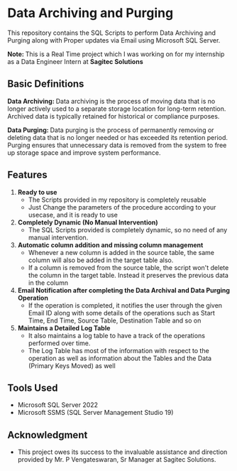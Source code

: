 

<body>

  <h1>Data Archiving and Purging</h1>

  <p>This repository contains the SQL Scripts to perform Data Archiving and Purging along with Proper updates via Email using Microsoft SQL Server.</p>

<p><b>Note: </b>This is a Real Time project which I was working on for my internship as a Data Engineer Intern at <b>Sagitec Solutions</p>
</b>
  <h2>Basic Definitions</h2>
  <p><b>Data Archiving: </b>Data archiving is the process of moving data that is no longer actively used to a separate storage location for long-term retention. Archived data is typically retained for historical or compliance purposes.</p>
  <p><b>Data Purging: </b>Data purging is the process of permanently removing or deleting data that is no longer needed or has exceeded its retention period. Purging ensures that unnecessary data is removed from the system to free up storage space and improve system performance.</p>

  <h2>Features</h2>

  <ol>
    <li>
      <strong>Ready to use</strong>
      <ul>
        <li>The Scripts provided in my repository is completely reusable</li>
        <li>Just Change the parameters of the procedure according to your usecase, and it is ready to use</li>
      </ul>
    </li>
    <li>
      <strong>Completely Dynamic (No Manual Intervention)</strong>
      <ul>
        <li>The SQL Scripts provided is completely dynamic, so no need of any manual intervention.</li>
      </ul>
    </li>
    <li>
      <strong>Automatic column addition and missing column management</strong>
      <ul>
        <li>Whenever a new column is added in the source table, the same column will also be added in the target table also.</li>
        <li>If a column is removed from the source table, the script won't delete the column in the target table. Instead it preserves the previous data in the column</li>
      </ul>
    </li>
        <li>
      <strong>Email Notification after completing the Data Archival and Data Purging Operation</strong>
      <ul>
        <li>If the operation is completed, it notifies the user through the given Email ID along with some details of the operations such as Start Time, End Time, Source Table, Destination Table and so on</li>
      </ul>
    </li>
    <li>
      <strong>Maintains a Detailed Log Table</strong>
      <ul>
        <li>It also maintains a log table to have a track of the operations performed over time.</li>
        <li>The Log Table has most of the information with respect to the operation as well as information about the Tables and the Data (Primary Keys Moved) as well</li>
      </ul>
    </li>
  </ol>

  <h2>Tools Used</h2>

  <ul>
    <li>Microsoft SQL Server 2022</li>
    <li>Microsoft SSMS (SQL Server Management Studio 19)</li>
  </ul>


<h2>Acknowledgment</h2>

<ul>
  <li>This project owes its success to the invaluable assistance and direction provided by Mr. P Vengateswaran, Sr Manager at Sagitec Solutions.</li>
</ul>

</body>
